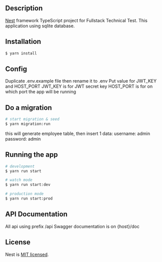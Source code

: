 ## Description

[Nest](https://github.com/nestjs/nest) framework TypeScript project for Fullstack Technical Test.
This application using sqlite database.

## Installation

```bash
$ yarn install
```

## Config
Duplicate .env.example file then rename it to .env
Put value for JWT_KEY and HOST_PORT
JWT_KEY is for JWT secret key
HOST_PORT is for on which port the app will be running


## Do a migration
```bash
# start migration & seed
$ yarn migration:run
```

this will generate employee table, then insert 1 data:
username: admin
password: admin

## Running the app

```bash
# development
$ yarn run start

# watch mode
$ yarn run start:dev

# production mode
$ yarn run start:prod
```

## API Documentation
All api using prefix /api
Swagger documentation is on {host}/doc

## License

Nest is [MIT licensed](LICENSE).
